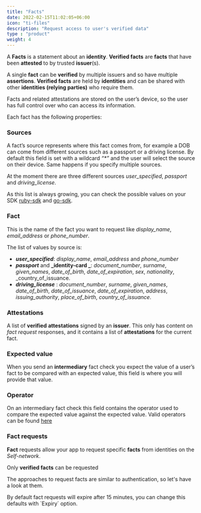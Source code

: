 ```yaml
---
title: "Facts"
date: 2022-02-15T11:02:05+06:00
icon: "ti-files"
description: "Request access to user's verified data"
type : "product"
weight: 4
---
```


A **Facts** is a statement about an **identity**. **Verified facts** are **facts** that have been **attested** to by trusted **issuer**(s).

A single **fact** can be **verified** by multiple issuers and so have multiple **assertions**. **Verified facts** are held by **identities** and  can be shared with other **identities (relying parties)** who require them.

Facts and related attestations are stored on the user’s device, so the user has full control over who can access its information.

Each fact has the following properties:

### Sources

A fact’s source represents where this fact comes from, for example a DOB can come from different sources such as a passport or a driving license. By default this field is set with a wildcard _“*”_ and the user will select the source on their device. Same happens if you specify multiple sources.

At the moment there are three different sources _user_specified_, _passport_ and _driving_license_.

As this list is always growing, you can check the possible values on your SDK [ruby-sdk](https://github.com/joinself/self-ruby-sdk/blob/master/lib/sources.rb#L6) and [go-sdk](https://github.com/joinself/self-go-sdk/blob/a027b7567d6d7d74ad2bbbf7219a24c57742b839/fact/fact.go#L20).

### Fact

This is the name of the fact you want to request like _display_name_, _email_address_ or _phone_number_.

The list of values by source is:

*   **_user_specified_**: _display_name_, _email_address_ and _phone_number_
*   **_passport_** and **_identity-card _**: _document_number_, _surname_, _given_names_, _date_of_birth_, _date_of_expiration_, _sex_, _nationality_, _country_of_issuance.
*   **_driving_license_** : _document_number_, _surname_, _given_names_, _date_of_birth_, _date_of_issuance_, _date_of_expiration_, _address_, _issuing_authority_, _place_of_birth_, _country_of_issuance_.

### Attestations

A list of **verified** **attestations** signed by an **issuer**. This only has content on _fact request_ responses, and it contains a list of **attestations** for the current fact.

### Expected value

When you send an **intermediary** fact check you expect the value of a user’s fact to be compared with an expected value, this field is where you will provide that value.

### Operator

On an intermediary fact check this field contains the operator used to compare the expected value against the expected value. Valid operators can be found [here](https://github.com/joinself/self-ruby-sdk/blob/master/lib/sources.rb#L34)



### Fact requests
**Fact** requests allow your app to request specific **facts** from identities on the _Self-network_.

Only **verified facts** can be requested

The approaches to request facts are similar to authentication, so let's have a look at them.

<aside class="success">
By default fact requests will expire after 15 minutes, you can change this defaults with `Expiry` option.
</aside>

